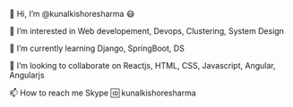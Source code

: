 👋 Hi, I’m @kunalkishoresharma 😷

👀 I’m interested in Web developement, Devops, Clustering, System Design

🌱 I’m currently learning Django, SpringBoot, DS

💞️ I’m looking to collaborate on Reactjs, HTML, CSS, Javascript, Angular, Angularjs

📫 How to reach me Skype 🆔 kunalkishoresharma
